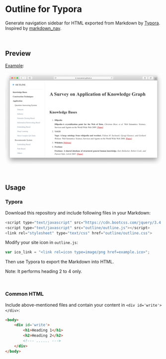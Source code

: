 # Outline for Typora

Generate navigation sidebar for HTML exported from Markdown by [Typora](https://typora.io/). Inspired by [markdown_nav](https://github.com/chris-peng/markdown_nav).

&nbsp;

## Preview

[Example](https://renovamen.github.io/KG-Application-Papers/):

![Preview](docs/preview.png)

&nbsp;

## Usage

### Typora

Download this repository and include following files in your Markdown:

```javascript
<script type="text/javascript" src="https://cdn.bootcss.com/jquery/3.4.1/jquery.min.js"></script>
<script type="text/javascript" src="outline/outline.js"></script>
<link rel="stylesheet" type="text/css" href="outline/outline.css">
```

Modify your site icon in `outline.js`:

```js
var ico_link = "<link rel=icon type=image/png href=example.ico>";
```

Then use Typora to export the Markdown into HTML.

Note: It performs heading 2 to 4 only.

&nbsp;

### Common HTML

Include above-mentioned files and contain your content in `<div id='write'></div>`:

```html
<body>
    <div id='write'>
        <h1>Heading 1</h1>
        <h2>Heading 2</h2>
        <!--- ...... --->
    </div>
</body>
```